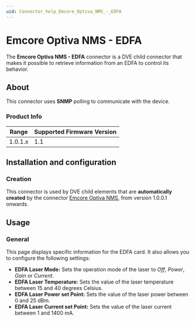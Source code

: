 ```yaml
---
uid: Connector_help_Emcore_Optiva_NMS_-_EDFA
---
```


# Emcore Optiva NMS - EDFA

The **Emcore Optiva NMS - EDFA** connector is a DVE child connector that makes it possible to retrieve information from an EDFA to control its behavior.

## About

This connector uses **SNMP** polling to communicate with the device.

### Product Info

| Range | Supported Firmware Version |
|------------------|-----------------------------|
| 1.0.1.x          | 1.1                         |

## Installation and configuration

### Creation

This connector is used by DVE child elements that are **automatically created** by the connector [Emcore Optiva NMS](xref:Connector_help_Emcore_Optiva_NMS), from version 1.0.0.1 onwards.

## Usage

### General

This page displays specific information for the EDFA card. It also allows you to configure the following settings:

- **EDFA Laser Mode:** Sets the operation mode of the laser to *Off*, *Power*, *Gain* or *Current*.
- **EDFA Laser Temperature:** Sets the value of the laser temperature between 15 and 40 degrees Celsius.
- **EDFA Laser Power set Point:** Sets the value of the laser power between 0 and 25 dBm.
- **EDFA Laser Current set Point:** Sets the value of the laser current between 1 and 1400 mA.
